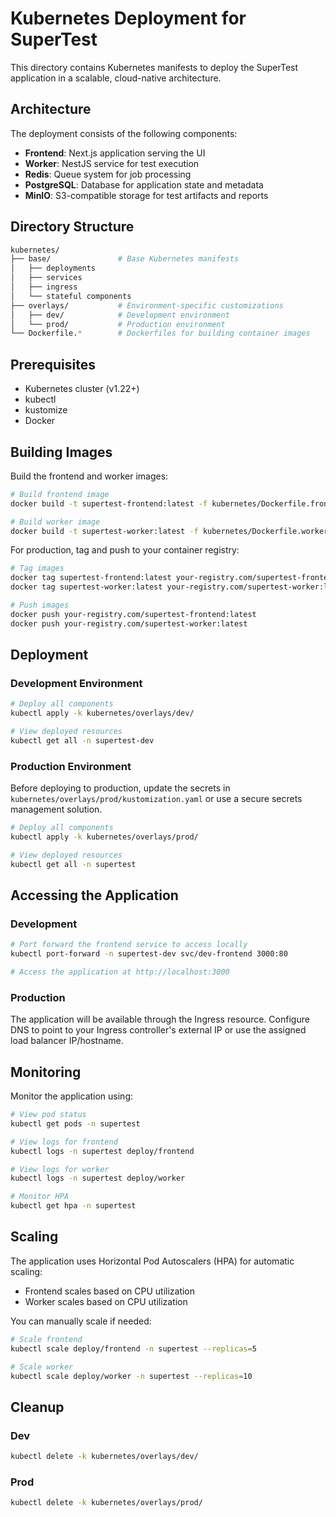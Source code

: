 # Kubernetes Deployment for SuperTest

This directory contains Kubernetes manifests to deploy the SuperTest application in a scalable, cloud-native architecture.

## Architecture

The deployment consists of the following components:

- **Frontend**: Next.js application serving the UI
- **Worker**: NestJS service for test execution
- **Redis**: Queue system for job processing
- **PostgreSQL**: Database for application state and metadata
- **MinIO**: S3-compatible storage for test artifacts and reports

## Directory Structure

``` bash
kubernetes/
├── base/               # Base Kubernetes manifests
│   ├── deployments
│   ├── services
│   ├── ingress
│   └── stateful components
├── overlays/           # Environment-specific customizations
│   ├── dev/            # Development environment
│   └── prod/           # Production environment
└── Dockerfile.*        # Dockerfiles for building container images
```

## Prerequisites

- Kubernetes cluster (v1.22+)
- kubectl
- kustomize
- Docker

## Building Images

Build the frontend and worker images:

```bash
# Build frontend image
docker build -t supertest-frontend:latest -f kubernetes/Dockerfile.frontend .

# Build worker image
docker build -t supertest-worker:latest -f kubernetes/Dockerfile.worker .
```

For production, tag and push to your container registry:

```bash
# Tag images
docker tag supertest-frontend:latest your-registry.com/supertest-frontend:latest
docker tag supertest-worker:latest your-registry.com/supertest-worker:latest

# Push images
docker push your-registry.com/supertest-frontend:latest
docker push your-registry.com/supertest-worker:latest
```

## Deployment

### Development Environment

```bash
# Deploy all components
kubectl apply -k kubernetes/overlays/dev/

# View deployed resources
kubectl get all -n supertest-dev
```

### Production Environment

Before deploying to production, update the secrets in `kubernetes/overlays/prod/kustomization.yaml` or use a secure secrets management solution.

```bash
# Deploy all components
kubectl apply -k kubernetes/overlays/prod/

# View deployed resources
kubectl get all -n supertest
```

## Accessing the Application

### Development

```bash
# Port forward the frontend service to access locally
kubectl port-forward -n supertest-dev svc/dev-frontend 3000:80

# Access the application at http://localhost:3000
```

### Production

The application will be available through the Ingress resource. Configure DNS to point to your Ingress controller's external IP or use the assigned load balancer IP/hostname.

## Monitoring

Monitor the application using:

```bash
# View pod status
kubectl get pods -n supertest

# View logs for frontend
kubectl logs -n supertest deploy/frontend

# View logs for worker
kubectl logs -n supertest deploy/worker

# Monitor HPA
kubectl get hpa -n supertest
```

## Scaling

The application uses Horizontal Pod Autoscalers (HPA) for automatic scaling:

- Frontend scales based on CPU utilization
- Worker scales based on CPU utilization

You can manually scale if needed:

```bash
# Scale frontend
kubectl scale deploy/frontend -n supertest --replicas=5

# Scale worker
kubectl scale deploy/worker -n supertest --replicas=10
```

## Cleanup

### Dev

```bash
kubectl delete -k kubernetes/overlays/dev/
```

### Prod

```bash
kubectl delete -k kubernetes/overlays/prod/
```
